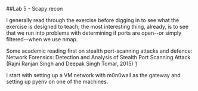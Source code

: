 ##Lab 5 - Scapy recon

I generally read through the exercise before digging in to see what the exercise is designed to teach; the most interesting thing, already,
is to see that we run into problems with determining if ports are open--or simply filtered--when we use nmap.

Some academic reading first on stealth port-scanning attacks and defence: 
Network Forensics: Detection and Analysis of Stealth Port Scanning Attack (Rajni Ranjan Singh and Deepak Singh Tomar, 2015) [1]

I start with setting up a VM network with m0n0wall as the gateway and setting up pyenv on one of the machines.




[1]: http://www.ijcncs.org/published/volume3/issue2/p2_3-2.pdf        "Singh and Tomar, 2015"
